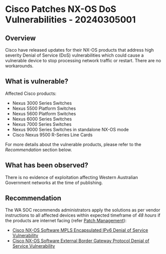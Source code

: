 # Cisco Patches NX-OS DoS Vulnerabilities - 20240305001

## Overview

Cisco have released updates for their NX-OS products that address high severity Denial of Service (DoS) vulnerabilities which could cause a vulnerable device to stop processing network traffic or restart. There are no workarounds.

## What is vulnerable?

Affected Cisco products:

- Nexus 3000 Series Switches
- Nexus 5500 Platform Switches
- Nexus 5600 Platform Switches
- Nexus 6000 Series Switches
- Nexus 7000 Series Switches
- Nexus 9000 Series Switches in standalone NX-OS mode
- Cisco Nexus 9500 R-Series Line Cards

For more details about the vulnerable products, please refer to the *Recommendation* section below.

## What has been observed?

There is no evidence of exploitation affecting Western Australian Government networks at the time of publishing.

## Recommendation

The WA SOC recommends administrators apply the solutions as per vendor instructions to all affected devices within expected timeframe of *48 hours* if the products are internet facing (refer [Patch Management](../guidelines/patch-management.md)):

- [Cisco NX-OS Software MPLS Encapsulated IPv6 Denial of Service Vulnerability](https://sec.cloudapps.cisco.com/security/center/content/CiscoSecurityAdvisory/cisco-sa-ipv6-mpls-dos-R9ycXkwM)
- [Cisco NX-OS Software External Border Gateway Protocol Denial of Service Vulnerability](https://sec.cloudapps.cisco.com/security/center/content/CiscoSecurityAdvisory/cisco-sa-nxos-ebgp-dos-L3QCwVJ)